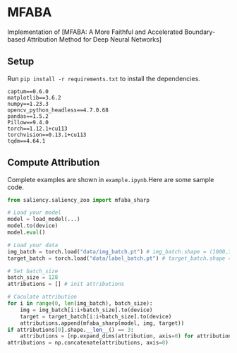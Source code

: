# MFABA

Implementation of [MFABA: A More Faithful and Accelerated Boundary-based Attribution Method for Deep Neural Networks]

## Setup

Run `pip install -r requirements.txt` to install the dependencies.

```
captum==0.6.0
matplotlib==3.6.2
numpy==1.23.3
opencv_python_headless==4.7.0.68
pandas==1.5.2
Pillow==9.4.0
torch==1.12.1+cu113
torchvision==0.13.1+cu113
tqdm==4.64.1
```

## Compute Attribution

Complete examples are shown in `example.ipynb`.Here are some sample code.

```python
from saliency.saliency_zoo import mfaba_sharp

# Load your model
model = load_model(...)
model.to(device)
model.eval()

# Load your data
img_batch = torch.load("data/img_batch.pt") # img_batch.shape = (1000,3,224,224)
target_batch = torch.load("data/label_batch.pt") # target_batch.shape = (1000,)

# Set batch_size
batch_size = 128
attributions = [] # init attributions

# Caculate attribution
for i in range(0, len(img_batch), batch_size):
    img = img_batch[i:i+batch_size].to(device)
    target = target_batch[i:i+batch_size].to(device)
    attributions.append(mfaba_sharp(model, img, target))
if attributions[0].shape.__len__() == 3:
    attributions = [np.expand_dims(attribution, axis=0) for attribution in attributions]
attributions = np.concatenate(attributions, axis=0)
```
